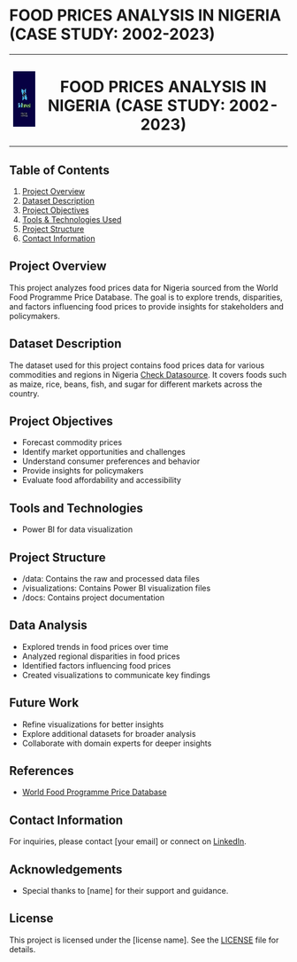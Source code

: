 # FOOD PRICES ANALYSIS IN NIGERIA (CASE STUDY: 2002-2023)
<div align="center">
  <table style="margin-left:auto; margin-right:auto; border-collapse: collapse">
    <tr>
      <td align="left" style="border: none">
        <img src="images/SHLogo.jpg" alt="Image Description" width="100" height="100">
      </td>
      <td align="center" style="border: none">
        <h1>FOOD PRICES ANALYSIS IN NIGERIA (CASE STUDY: 2002-2023)</h1>
      </td>
    </tr>
  </table>
</div>


## Table of Contents
1. [Project Overview](#project-overview)
2. [Dataset Description](#dataset-description)
3. [Project Objectives](#project-objectives)
4. [Tools & Technologies Used](#tools-and-technologies)
5. [Project Structure](#project-structure)
6. [Contact Information](#contact-information)

## Project Overview
This project analyzes food prices data for Nigeria sourced from the World Food Programme Price Database. The goal is to explore trends, disparities, and factors influencing food prices to provide insights for stakeholders and policymakers.

## Dataset Description
The dataset used for this project contains food prices data for various commodities and regions in Nigeria [Check Datasource](https://data.humdata.org/dataset/wfp-food-prices-for-nigeria). It covers foods such as maize, rice, beans, fish, and sugar for different markets across the country.





## Project Objectives
- Forecast commodity prices
- Identify market opportunities and challenges
- Understand consumer preferences and behavior
- Provide insights for policymakers
- Evaluate food affordability and accessibility

## Tools and Technologies
- Power BI for data visualization

## Project Structure
- /data: Contains the raw and processed data files
- /visualizations: Contains Power BI visualization files
- /docs: Contains project documentation

## Data Analysis
- Explored trends in food prices over time
- Analyzed regional disparities in food prices
- Identified factors influencing food prices
- Created visualizations to communicate key findings

## Future Work
- Refine visualizations for better insights
- Explore additional datasets for broader analysis
- Collaborate with domain experts for deeper insights

## References
- [World Food Programme Price Database](https://www.wfp.org/prices)

## Contact Information
For inquiries, please contact [your email] or connect on [LinkedIn](https://www.linkedin.com/in/yourprofile).

## Acknowledgements
- Special thanks to [name] for their support and guidance.

## License
This project is licensed under the [license name]. See the [LICENSE](LICENSE) file for details.

